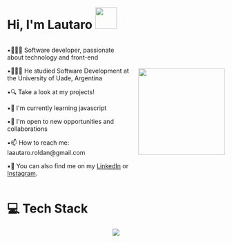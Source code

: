 # Hi, I'm Lautaro <img src="https://media.giphy.com/media/5HyXGsoFzXWPKFx07j/giphy.gif" width="50">

<div style="display: flex; align-items: center;">
  <div style="flex: 1;">
    <p>▪︎👩🏻‍💻 Software developer, passionate about technology and front-end</p>
    <p>▪︎👩🏻‍🎓 He studied Software Development at the University of Uade, Argentina</p>
    <p>▪︎🔍 Take a look at my projects!</p>
    <p>▪︎🌱 I'm currently learning javascript</p>
    <p>▪︎👯 I'm open to new opportunities and collaborations</p>
    <p>▪︎📫 How to reach me: laautaro.roldan@gmail.com</p>
    <p>▪︎📲 You can also find me on my <a href="https://www.linkedin.com/in/lautaro-roldan">LinkedIn</a> or <a href="https://www.instagram.com/lautaropulvi/">Instagram</a>.</p>
  </div>
  <div style="flex-shrink: 0; margin-left: 20px;">
    <img src="activos/gif1.gif" width="200">
  </div>
</div>

# 💻 Tech Stack
<p align="center">
  <a href="https://skillicons.dev">
    <img src="https://skillicons.dev/icons?i=html,css,js,py,java,mysql,git,github,figma&theme=light" />
  </a>
</p>

